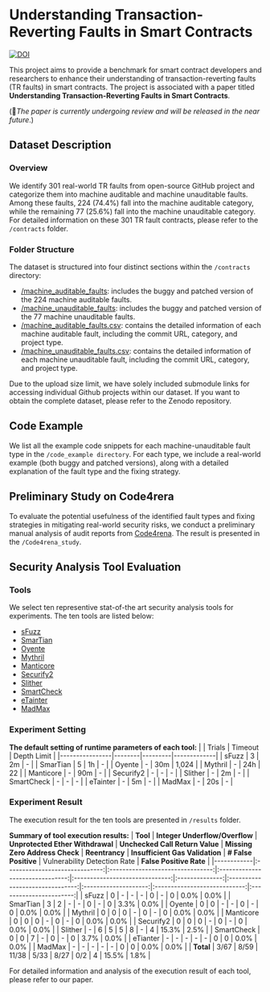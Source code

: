 # Understanding Transaction-Reverting Faults in Smart Contracts
[![DOI](https://zenodo.org/badge/DOI/10.5281/zenodo.11889080.svg)](https://doi.org/10.5281/zenodo.11889080)

This project aims to provide a benchmark for smart contract developers and researchers to enhance their understanding of transaction-reverting faults (TR faults) in smart contracts.
The project is associated with a paper titled <b>Understanding Transaction-Reverting Faults in Smart Contracts</b>.

(🌟<i>The paper is currently undergoing review and will be released in the near future</i>.)


## Dataset Description 
### Overview
We identify 301 real-world TR faults from open-source GitHub project and categorize them into machine auditable and machine unauditable faults. 
Among these faults, 224 (74.4%) fall into the machine auditable category, while the remaining 77 (25.6%) fall into the machine unauditable category. For detailed information on these 301 TR fault contracts, please refer to the `/contracts` folder.

### Folder Structure
The dataset is structured into four distinct sections within the `/contracts` directory:
+ [/machine_auditable_faults](/contracts/machine_auditable_faults): includes the buggy and patched version of the 224 machine auditable faults.
+ [/machine_unauditable_faults](/contracts/machine_unauditable_faults): includes the buggy and patched version of the 77 machine unauditable faults.
+ [/machine_auditable_faults.csv](/contracts/machine_auditable_faults.csv): contains the detailed information of each machine auditable fault, including the commit URL, category, and project type.
+ [/machine_unauditable_faults.csv](/contracts/machine_unauditable_faults.csv): contains the detailed information of each machine unauditable fault, including the commit URL, category, and project type.

Due to the upload size limit, we have solely included submodule links for accessing individual Github projects within our dataset. If you want to obtain the complete dataset, please refer to the Zenodo repository.

## Code Example
We list all the example code snippets for each machine-unauditable fault type in the `/code_example directory`. 
For each type, we include a real-world example (both buggy and patched versions), along with a detailed explanation of the fault type and the fixing strategy.

## Preliminary Study on Code4rera
To evaluate the potential usefulness of the identified fault types and fixing strategies in mitigating real-world security risks, we conduct a preliminary manual analysis of audit reports from [Code4rena](https://code4rena.com).
The result is presented in the `/Code4rena_study`.


## Security Analysis Tool Evaluation
### Tools
We select ten representive stat-of-the art security analysis tools for experiments. The ten tools are listed below:
* [sFuzz](https://github.com/duytai/sFuzz)
* [SmarTian](https://github.com/SoftSec-KAIST/Smartian)
* [Oyente](https://github.com/enzymefinance/oyente)
* [Mythril](https://github.com/ConsenSys/mythril)
* [Manticore](https://github.com/trailofbits/manticore)
* [Securify2](https://github.com/eth-sri/securify2)
* [Slither](https://github.com/crytic/slither)
* [SmartCheck](https://github.com/smartdec/smartcheck)
* [eTainter](https://github.com/DependableSystemsLab/eTainter)
* [MadMax](https://github.com/nevillegrech/MadMax)

### Experiment Setting
 
**The default setting of runtime parameters of each tool:**
|                | Trials | Timeout | Depth Limit |
|----------------|--------|---------|-------------|
| sFuzz          | 3      | 2m      | -           |
| SmarTian       | 5      | 1h      | -           |
| Oyente         | -      | 30m     | 1,024       |
| Mythril        | -      | 24h     | 22          |
| Manticore      | -      | 90m     | -           |
| Securify2      | -      | -       | -           |
| Slither        | -      | 2m      | -           |
| SmartCheck     | -      | -       | -           |
| eTainter       | -      | 5m      | -           |
| MadMax         | -      | 20s     | -           |


### Experiment Result
The execution result for the ten tools are presented in `/results` folder.

**Summary of tool execution results:**
| **Tool**   | **Integer Underflow/Overflow** | **Unprotected Ether Withdrawal** | **Unchecked Call Return Value** | **Missing Zero Address Check** | **Reentrancy** | **Insufficient Gas Validation** | **# False Positive** | Vulnerability Detection Rate | **False Positive Rate** |
|------------|:------------------------------:|:--------------------------------:|:-------------------------------:|:------------------------------:|:--------------:|:-------------------------------:|:--------------------:|:----------------------------:|:-----------------------:|
| sFuzz      |                0               |                 -                |                -                |                -               |        0       |                -                |           0          |             0.0%             |           0.0%          |
| SmarTian   |                3               |                 2                |                -                |                -               |        0       |                -                |           0          |             3.3%             |           0.0%          |
| Oyente     |                0               |                 0                |                -                |                -               |        0       |                -                |           0          |             0.0%             |           0.0%          |
| Mythril    |                0               |                 0                |                0                |                -               |        0       |                -                |           0          |             0.0%             |           0.0%          |
| Manticore  |                0               |                 0                |                0                |                -               |        0       |                -                |           0          |             0.0%             |           0.0%          |
| Securify2  |                0               |                 0                |                0                |                -               |        0       |                -                |           0          |             0.0%             |           0.0%          |
| Slither    |                -               |                 6                |                5                |                5               |        8       |                -                |           4          |             15.3%            |           2.5%          |
| SmartCheck |                0               |                 0                |                7                |                -               |        0       |                -                |           0          |             3.7%             |           0.0%          |
| eTianter   |                -               |                 -                |                -                |                -               |        -       |                0                |           0          |             0.0%             |           0.0%          |
| MadMax     |                -               |                 -                |                -                |                -               |        -       |                0                |           0          |             0.0%             |           0.0%          |
| **Total**  |              3/67              |               8/59               |              11/38              |              5/33              |      8/27      |               0/2               |           4          |             15.5%            |           1.8%          |


For detailed information and analysis of the execution result of each tool, please refer to our paper. 
